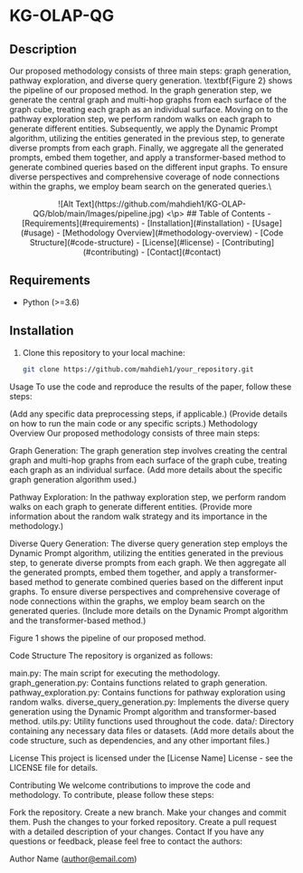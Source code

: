 # KG-OLAP-QG

## Description
Our proposed methodology consists of three main steps: graph generation, pathway exploration, and diverse query generation. \textbf{Figure 2} shows the pipeline of our proposed method. In the graph generation step, we generate the central graph and multi-hop graphs from each surface of the graph cube, treating each graph as an individual surface. Moving on to the pathway exploration step, we perform random walks on each graph to generate different entities. Subsequently, we apply the Dynamic Prompt algorithm, utilizing the entities generated in the previous step, to generate diverse prompts from each graph. Finally, we aggregate all the generated prompts, embed them together, and apply a transformer-based method to generate combined queries based on the different input graphs. To ensure diverse perspectives and comprehensive coverage of node connections within the graphs, we employ beam search on the generated queries.\

<p align="center">
![Alt Text](https://github.com/mahdieh1/KG-OLAP-QG/blob/main/Images/pipeline.jpg)
<\p>
## Table of Contents
- [Requirements](#requirements)
- [Installation](#installation)
- [Usage](#usage)
- [Methodology Overview](#methodology-overview)
- [Code Structure](#code-structure)
- [License](#license)
- [Contributing](#contributing)
- [Contact](#contact)

## Requirements
- Python (>=3.6)


## Installation
1. Clone this repository to your local machine:

   ```bash
   git clone https://github.com/mahdieh1/your_repository.git
Usage
To use the code and reproduce the results of the paper, follow these steps:

(Add any specific data preprocessing steps, if applicable.)
(Provide details on how to run the main code or any specific scripts.)
Methodology Overview
Our proposed methodology consists of three main steps:

Graph Generation:
The graph generation step involves creating the central graph and multi-hop graphs from each surface of the graph cube, treating each graph as an individual surface. (Add more details about the specific graph generation algorithm used.)

Pathway Exploration:
In the pathway exploration step, we perform random walks on each graph to generate different entities. (Provide more information about the random walk strategy and its importance in the methodology.)

Diverse Query Generation:
The diverse query generation step employs the Dynamic Prompt algorithm, utilizing the entities generated in the previous step, to generate diverse prompts from each graph. We then aggregate all the generated prompts, embed them together, and apply a transformer-based method to generate combined queries based on the different input graphs. To ensure diverse perspectives and comprehensive coverage of node connections within the graphs, we employ beam search on the generated queries. (Include more details on the Dynamic Prompt algorithm and the transformer-based method.)

Figure 1 shows the pipeline of our proposed method.

Code Structure
The repository is organized as follows:

main.py: The main script for executing the methodology.
graph_generation.py: Contains functions related to graph generation.
pathway_exploration.py: Contains functions for pathway exploration using random walks.
diverse_query_generation.py: Implements the diverse query generation using the Dynamic Prompt algorithm and transformer-based method.
utils.py: Utility functions used throughout the code.
data/: Directory containing any necessary data files or datasets.
(Add more details about the code structure, such as dependencies, and any other important files.)

License
This project is licensed under the [License Name] License - see the LICENSE file for details.

Contributing
We welcome contributions to improve the code and methodology. To contribute, please follow these steps:

Fork the repository.
Create a new branch.
Make your changes and commit them.
Push the changes to your forked repository.
Create a pull request with a detailed description of your changes.
Contact
If you have any questions or feedback, please feel free to contact the authors:

Author Name (author@email.com)
